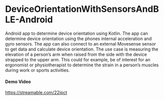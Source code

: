 # DeviceOrientationWithSensorsAndBLE-Android
Android app to determine device orientation using Kotlin. The app can determine device orientation using the phones internal acceleration and gyro sensors. The app can also connect to an external Movesense sensor to get data and calculate device orientation. The use case is measuring the elevation of a person’s arm when raised from the side with the device strapped to the upper arm. This could for example, be of interest for an ergonomist or physiotherapist to determine the strain in a person’s muscles during work or sports activities.
#### Demo Video
https://streamable.com/22ipct

